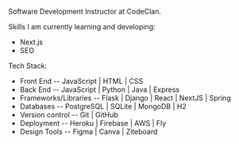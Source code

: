 Software Development Instructor at CodeClan.


Skills I am currently learning and developing:
- Next.js
- SEO


Tech Stack:
- Front End -- JavaScript | HTML | CSS
- Back End -- JavaScript | Python | Java | Express 
- Frameworks/Libraries -- Flask | Django | React | NextJS | Spring
- Databases -- PostgreSQL | SQLite | MongoDB | H2
- Version control -- Git | GitHub
- Deployment -- Heroku | Firebase | AWS | Fly 
- Design Tools -- Figma | Canva | Ziteboard


<!---
sjohns2020/sjohns2020 is a ✨ special ✨ repository because its `README.md` (this file) appears on your GitHub profile.
You can click the Preview link to take a look at your changes.
--->
